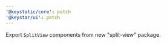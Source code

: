 ```yaml
---
'@keystatic/core': patch
'@keystar/ui': patch
---
```


Export `SplitView` components from new "split-view" package.
